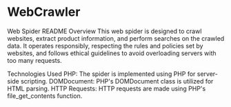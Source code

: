 # WebCrawler
Web Spider README
Overview
This web spider is designed to crawl websites, extract product information, and perform searches on the crawled data. It operates responsibly, respecting the rules and policies set by websites, and follows ethical guidelines to avoid overloading servers with too many requests.

Technologies Used
PHP: The spider is implemented using PHP for server-side scripting.
DOMDocument: PHP's DOMDocument class is utilized for HTML parsing.
HTTP Requests: HTTP requests are made using PHP's file_get_contents function.
